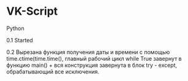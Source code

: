 # VK-Script
Python

0.1 Started

0.2 Вырезана функция получения даты и времени с помощью time.ctime(time.time(), главный рабочий цикл while True завернут в функцию main() + вся конструкция завернута в блок try - except, обрабатывающий все исключения.
